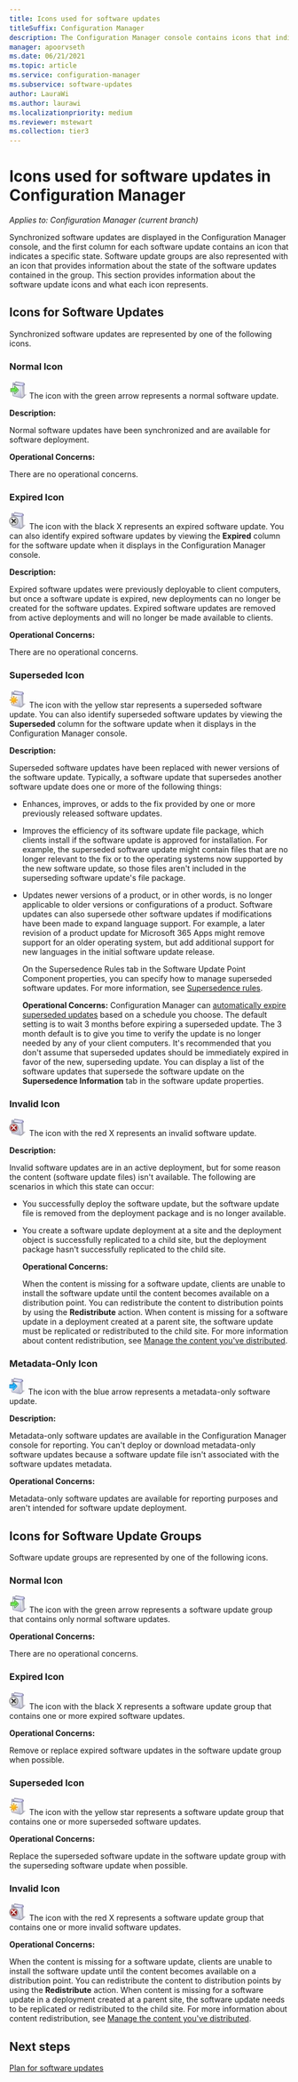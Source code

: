 ```yaml
---
title: Icons used for software updates
titleSuffix: Configuration Manager
description: The Configuration Manager console contains icons that indicate a state for the synchronized update or software update group.
manager: apoorvseth
ms.date: 06/21/2021
ms.topic: article
ms.service: configuration-manager
ms.subservice: software-updates
author: LauraWi
ms.author: laurawi
ms.localizationpriority: medium
ms.reviewer: mstewart
ms.collection: tier3
---
```

# Icons used for software updates in Configuration Manager

*Applies to: Configuration Manager (current branch)*

Synchronized software updates are displayed in the Configuration Manager console, and the first column for each software update contains an icon that indicates a specific state. Software update groups are also represented with an icon that provides information about the state of the software updates contained in the group. This section provides information about the software update icons and what each icon represents.

## Icons for Software Updates
 Synchronized software updates are represented by one of the following icons.

### Normal Icon
 ![Normal icon](../media/Normal.jpg) The icon with the green arrow represents a normal software update.

 **Description:**

 Normal software updates have been synchronized and are available for software deployment.

 **Operational Concerns:**

 There are no operational concerns.

### Expired Icon
 ![Expired icon](../media/Expired.jpg) The icon with the black X represents an expired software update. You can also identify expired software updates by viewing the **Expired** column for the software update when it displays in the Configuration Manager console.

 **Description:**

 Expired software updates were previously deployable to client computers, but once a software update is expired, new deployments can no longer be created for the software updates. Expired software updates are removed from active deployments and will no longer be made available to clients.

 **Operational Concerns:**

 There are no operational concerns.

### Superseded Icon
 ![Superseded icon](../media/Superseded.jpg) The icon with the yellow star represents a superseded software update. You can also identify superseded software updates by viewing the **Superseded** column for the software update when it displays in the Configuration Manager console.

 **Description:**

 Superseded software updates have been replaced with newer versions of the software update. Typically, a software update that supersedes another software update does one or more of the following things:

- Enhances, improves, or adds to the fix provided by one or more previously released software updates.

- Improves the efficiency of its software update file package, which clients install if the software update is approved for installation. For example, the superseded software update might contain files that are no longer relevant to the fix or to the operating systems now supported by the new software update, so those files aren't included in the superseding software update's file package.

- Updates newer versions of a product, or in other words, is no longer applicable to older versions or configurations of a product. Software updates can also supersede other software updates if modifications have been made to expand language support. For example, a later revision of a product update for Microsoft 365 Apps might remove support for an older operating system, but add additional support for new languages in the initial software update release.

  On the Supersedence Rules tab in the Software Update Point Component properties, you can specify how to manage superseded software updates. For more information, see [Supersedence rules](../plan-design/plan-for-software-updates.md#BKMK_SupersedenceRules).

  **Operational Concerns:**
   Configuration Manager can [automatically expire superseded updates](../get-started/install-a-software-update-point.md#supersedence-rules) based on a schedule you choose. The default setting is to wait 3 months before expiring a superseded update. The 3 month default is to give you time to verify the update is no longer needed by any of your client computers. It's recommended that you don't assume that superseded updates should be immediately expired in favor of the new, superseding update. You can display a list of the software updates that supersede the software update on the **Supersedence Information** tab in the software update properties.

### Invalid Icon
 ![Invalid icon](../media/Invalid.jpg) The icon with the red X represents an invalid software update.

 **Description:**

 Invalid software updates are in an active deployment, but for some reason the content (software update files) isn't available. The following are scenarios in which this state can occur:

- You successfully deploy the software update, but the software update file is removed from the deployment package and is no longer available.

- You create a software update deployment at a site and the deployment object is successfully replicated to a child site, but the deployment package hasn't successfully replicated to the child site.

  **Operational Concerns:**

  When the content is missing for a software update, clients are unable to install the software update until the content becomes available on a distribution point. You can redistribute the content to distribution points by using the **Redistribute** action. When content is missing for a software update in a deployment created at a parent site, the software update must be replicated or redistributed to the child site. For more information about content redistribution, see [Manage the content you've distributed](../../core/servers/deploy/configure/deploy-and-manage-content.md#bkmk_manage).

### Metadata-Only Icon
 ![Metadata-only icon](../media/MetadataOnly.png) The icon with the blue arrow represents a metadata-only software update.

 **Description:**

 Metadata-only software updates are available in the Configuration Manager console for reporting. You can't deploy or download metadata-only software updates because a software update file isn't associated with the software updates metadata.

 **Operational Concerns:**

 Metadata-only software updates are available for reporting purposes and aren't intended for software update deployment.

## Icons for Software Update Groups
 Software update groups are represented by one of the following icons.

### Normal Icon
 ![Software Update Groups - Normal icon](../media/Normal.jpg) The icon with the green arrow represents a software update group that contains only normal software updates.

 **Operational Concerns:**

 There are no operational concerns.

### Expired Icon
 ![Software Update Groups - Expired icon](../media/Expired.jpg) The icon with the black X represents a software update group that contains one or more expired software updates.

 **Operational Concerns:**

 Remove or replace expired software updates in the software update group when possible.

### Superseded Icon
 ![Software Update Groups - Superseded icon](../media/Superseded.jpg) The icon with the yellow star represents a software update group that contains one or more superseded software updates.

 **Operational Concerns:**

 Replace the superseded software update in the software update group with the superseding software update when possible.

### Invalid Icon
 ![Software Update Groups - Invalid icon](../media/Invalid.jpg) The icon with the red X represents a software update group that contains one or more invalid software updates.

 **Operational Concerns:**

 When the content is missing for a software update, clients are unable to install the software update until the content becomes available on a distribution point. You can redistribute the content to distribution points by using the **Redistribute** action. When content is missing for a software update in a deployment created at a parent site, the software update needs to be replicated or redistributed to the child site. For more information about content redistribution, see [Manage the content you've distributed](../../core/servers/deploy/configure/deploy-and-manage-content.md#bkmk_manage).


## Next steps

[Plan for software updates](../plan-design/plan-for-software-updates.md)